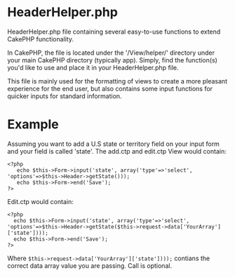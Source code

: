 HeaderHelper.php
=============

HeaderHelper.php file containing several easy-to-use functions to extend CakePHP functionality.

In CakePHP, the file is located under the '/View/helper/' directory under your main CakePHP directory (typically app).  Simply, find the function(s) you'd like to use and place it in your HeaderHelper.php file.

This file is mainly used for the formatting of views to create a more pleasant experience for the end user, but also contains some input functions for quicker inputs for standard information.

Example
=============

Assuming you want to add a U.S state or territory field on your input form and your field is called 'state'.  The add.ctp and edit.ctp View would contain:

```
<?php
   echo $this->Form->input('state', array('type'=>'select', 'options'=>$this->Header->getState()));
   echo $this->Form->end('Save');
?>
```

Edit.ctp would contain:
```
<?php
  echo $this->Form->input('state', array('type'=>'select', 'options'=>$this->Header->getState($this->request->data['YourArray']['state'])));
  echo $this->Form->end('Save');
?>
```

Where `$this->request->data['YourArray']['state'])));`  contians the correct data array value you are passing. Call is optional.
